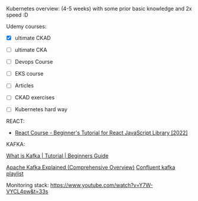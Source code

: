 Kubernetes overview:
(4-5 weeks) with some prior basic knowledge and 2x speed :D

Udemy courses:

- [X] ultimate CKAD
- [ ] ultimate CKA
- [ ] Devops Course
- [ ] EKS course
- [ ] Articles
- [ ] CKAD exercises
- [ ] Kubernetes hard way



REACT:

- [React Course - Beginner's Tutorial for React JavaScript Library [2022]](https://www.youtube.com/watch?v=bMknfKXIFA8)

KAFKA:

[What is Kafka | Tutorial | Beginners Guide](https://www.youtube.com/watch?v=heR3I3Wxgro)

[Apache Kafka Explained (Comprehensive Overview)](https://www.youtube.com/watch?v=JalUUBKdcA0)
[Confluent kafka playlist](https://www.youtube.com/playlist?list=PLa7VYi0yPIH0KbnJQcMv5N9iW8HkZHztH)



Monitoring stack:
https://www.youtube.com/watch?v=Y7W-VYCL4pw&t=33s